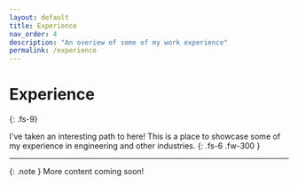 ```yaml
---
layout: default
title: Experience
nav_order: 4
description: "An overiew of some of my work experience"
permalink: /experience
---
```


# Experience
{: .fs-9}

I've taken an interesting path to here! This is a place to showcase some of my experience in engineering and other industries.
{: .fs-6 .fw-300 }

---

{: .note }
More content coming soon!